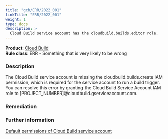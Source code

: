 ```yaml
---
title: "gcb/ERR/2022_001"
linkTitle: "ERR/2022_001"
weight: 1
type: docs
description: >
  Cloud Build service account has the cloudbuild.builds.editor role.
---
```


**Product**: [Cloud Build](https://cloud.google.com/build)\
**Rule class**: ERR - Something that is very likely to be wrong

### Description

The Cloud Build service account is missing the cloudbuild.builds.create IAM permission,
which is required for the service account to run a build trigger.
You can resolve this error by granting the Cloud Build Service Account IAM role
to [PROJECT_NUMBER]@cloudbuild.gserviceaccount.com.

### Remediation

### Further information

[Default permissions of Cloud Build service account](https://cloud.google.com/build/docs/cloud-build-service-account#default_permissions_of_service_account)
